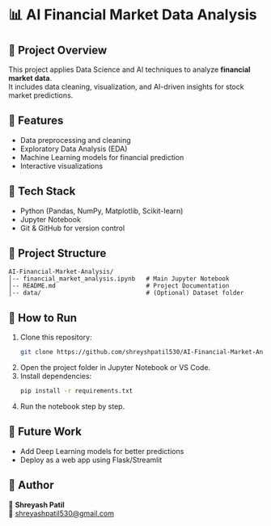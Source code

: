 # 📊 AI Financial Market Data Analysis

## 🔹 Project Overview
This project applies Data Science and AI techniques to analyze **financial market data**.  
It includes data cleaning, visualization, and AI-driven insights for stock market predictions.  

## 🔹 Features
- Data preprocessing and cleaning  
- Exploratory Data Analysis (EDA)  
- Machine Learning models for financial prediction  
- Interactive visualizations  

## 🔹 Tech Stack
- Python (Pandas, NumPy, Matplotlib, Scikit-learn)  
- Jupyter Notebook  
- Git & GitHub for version control  

## 🔹 Project Structure
```
AI-Financial-Market-Analysis/
│-- financial_market_analysis.ipynb   # Main Jupyter Notebook
│-- README.md                         # Project Documentation
│-- data/                             # (Optional) Dataset folder
```

## 🔹 How to Run
1. Clone this repository:  
   ```bash
   git clone https://github.com/shreyshpatil530/AI-Financial-Market-Analysis.git
   ```
2. Open the project folder in Jupyter Notebook or VS Code.  
3. Install dependencies:  
   ```bash
   pip install -r requirements.txt
   ```
4. Run the notebook step by step.

## 🔹 Future Work
- Add Deep Learning models for better predictions  
- Deploy as a web app using Flask/Streamlit  

## 🔹 Author
👤 **Shreyash Patil**  
📧 shreyashpatil530@gmail.com

